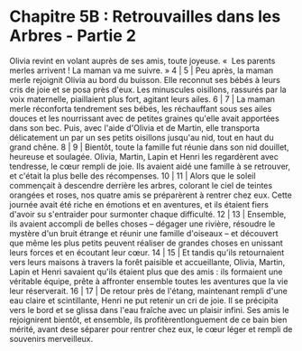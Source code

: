 # Chapitre 5B : Retrouvailles dans les Arbres - Partie 2

Olivia revint en volant auprès de ses amis, toute joyeuse. «  Les parents merles arrivent ! La maman va me suivre. »
 4 | 
 5 | Peu après, la maman merle rejoignit Olivia au bord du buisson. Elle reconnut ses bébés à leurs cris de joie et se posa près d'eux. Les minuscules oisillons, rassurés par la voix maternelle, piaillaient plus fort, agitant leurs ailes.
 6 | 
 7 | La maman merle réconforta tendrement ses bébés, les réchauffant sous ses ailes douces et les nourrissant avec de petites graines qu'elle avait apportées dans son bec. Puis, avec l'aide d'Olivia et de Martin, elle transporta délicatement un par un ses petits oisillons jusqu'au nid, tout en haut du grand chêne.
 8 | 
 9 | Bientôt, toute la famille fut réunie dans son nid douillet, heureuse et soulagée. Olivia, Martin, Lapin et Henri les regardèrent avec tendresse, le cœur rempli de joie. Ils avaient aidé une famille à se retrouver, et c'était la plus belle des récompenses.
10 | 
11 | Alors que le soleil commençait à descendre derrière les arbres, colorant le ciel de teintes orangées et roses, nos quatre amis se préparèrent à rentrer chez eux. Cette journée avait été riche en émotions et en aventures, et ils étaient fiers d'avoir su s'entraider pour surmonter chaque difficulté.
12 | 
13 | Ensemble, ils avaient accompli de belles choses – dégager une rivière, résoudre le mystère d'un bruit étrange et réunir une famille d'oiseaux – et découvert que même les plus petits peuvent réaliser de grandes choses en unissant leurs forces et en écoutant leur cœur.
14 | 
15 | Et tandis qu'ils retournaient vers leurs maisons à travers la forêt paisible et accueillante, Olivia, Martin, Lapin et Henri savaient qu'ils étaient plus que des amis : ils formaient une véritable équipe, prête à affronter ensemble toutes les aventures que la vie leur réserverait. 
16 | 
17 | De retour près de l'étang, maintenant rempli d'une eau claire et scintillante, Henri ne put retenir un cri de joie. Il se précipita vers le bord et se glissa dans l'eau fraîche avec un plaisir infini. Ses amis le rejoignirent bientôt, et ensemble, ils profitèrentlonguement de ce bain bien mérité, avant dese séparer pour rentrer chez eux, le cœur léger et rempli de souvenirs merveilleux.
